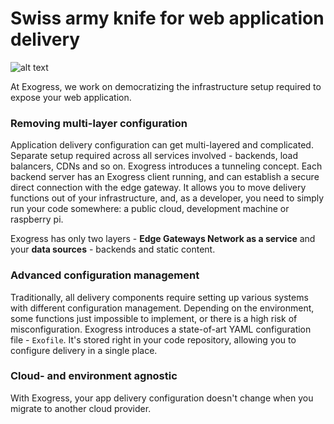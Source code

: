 Swiss army knife for web application delivery
=============================================

![alt text](https://app.exogress.com/exogress.png "Exogress")

At Exogress, we work on democratizing the infrastructure setup required to expose your web application.

### Removing multi-layer configuration

Application delivery configuration can get multi-layered and complicated. Separate setup required across all services involved - backends, load balancers, CDNs and so on.
Exogress introduces a tunneling concept. Each backend server has an Exogress client running, and can establish a secure direct connection with the edge gateway. It allows you to move delivery functions out of your infrastructure, and, as a developer, you need to simply run your code somewhere: a public cloud, development machine or raspberry pi.

Exogress has only two layers - **Edge Gateways Network as a service** and your **data sources** - backends and static content.

### Advanced configuration management

Traditionally, all delivery components require setting up various systems with different configuration management. Depending on the environment, some functions just impossible to implement, or there is a high risk of misconfiguration.
Exogress introduces a state-of-art YAML configuration file - `Exofile`. It's stored right in your code repository, allowing you to configure delivery in a single place.

### Cloud- and environment agnostic

With Exogress, your app delivery configuration doesn't change when you migrate to another cloud provider.
